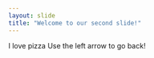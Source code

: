 ```yaml
---
layout: slide
title: "Welcome to our second slide!"
---
```

I love pizza
Use the left arrow to go back!
